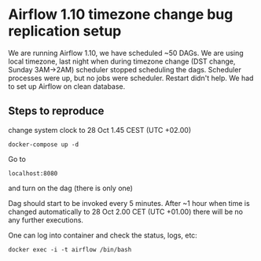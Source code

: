 # Airflow 1.10 timezone change bug replication setup

We are running Airflow 1.10, we have scheduled ~50 DAGs. We are using local timezone, last night when during timezone change (DST change, Sunday 3AM->2AM) scheduler stopped scheduling the dags. Scheduler processes were up, but no jobs were scheduler.
Restart didn't help. We had to set up Airflow on clean database. 

## Steps to reproduce

change system clock to 28 Oct 1.45 CEST (UTC +02.00)

```
docker-compose up -d
```

Go to

```
localhost:8080
```

and turn on the dag (there is only one)

Dag should start to be invoked every 5 minutes. After ~1 hour when time is changed automatically to 28 Oct 2.00 CET (UTC +01.00) there will be no any further executions.  

One can log into container and check the status, logs, etc:

```
docker exec -i -t airflow /bin/bash
```
